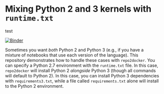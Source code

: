 # Mixing Python 2 and 3 kernels with `runtime.txt`
test

[![Binder](https://mybinder.org/badge.svg)](https://mybinder.org/v2/gh/binder-examples/python2_with_3/master)

Sometimes you want *both* Python 2 and Python 3 (e.g., if you have a mixture of notebooks that use each
version of the language). This repository demonstrates how to handle these cases with `repo2docker`. You can
specify a Python 2.7 environment with the `runtime.txt` file. In this case, `repo2docker` will install Python 2
*alongside* Python 3 (though all commands will default to Python 2). In this case, you can install Python 3 dependencies
with `requirements3.txt`, while a file called `requirements.txt` alone will install to the Python 2 environment.